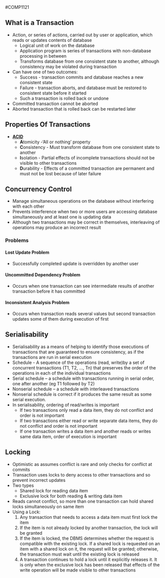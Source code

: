 #COMP1121
## What is a Transaction
- Action, or series of actions, carried out by user or application, which reads or updates contents of database
	- Logical unit of work on the database
	- Application program is series of transactions with non-database processing in between
	- Transforms database from one consistent state to another, although consistency may be violated during transaction
- Can have one of two outcomes:
	- Success - transaction commits and database reaches a new consistent state
	- Failure - transaction aborts, and database must be restored to consistent state before it started
	- Such a transaction is rolled back or undone
- Committed transaction cannot be aborted
- Aborted transaction that is rolled back can be restarted later

## Properties Of Transactions
- **[ACID](ACID.md)**
	- **A**tomicity -‘All or nothing’ property
	- **C**onsistency - Must transform database from one consistent state to another
	- **I**solation - Partial effects of incomplete transactions should not be visible to other transactions
	- **D**urability - Effects of a committed transaction are permanent and must not be lost because of later failure

## Concurrency Control
- Manage simultaneous operations on the database without interfering with each other
- Prevents interference when two or more users are accessing database simultaneously and at least one is updating data
- Although two transactions may be correct in themselves, interleaving of operations may produce an incorrect result
### Problems
#### Lost Update Problem
- Successfully completed update is overridden by another user
#### Uncommitted Dependency Problem
- Occurs when one transaction can see intermediate results of another transaction before it has committed
#### Inconsistent Analysis Problem
- Occurs when transaction reads several values but second transaction updates some of them during execution of first

## Serialisability
- Serialisability as a means of helping to identify those executions of transactions that are guaranteed to ensure consistency, as if the transactions are run in serial execution
- Schedule - A sequence of the operations (read, write)by a set of concurrent transactions (T1, T2, ..., Tn) that preserves the order of the operations in each of the individual transactions
- Serial schedule – a schedule with transactions running in serial order, one after another (eg T1 followed by T2)
- Nonserial schedule – a schedule with interleaved transactions
- Nonserial schedule is correct if it produces the same result as some serial execution.
- In serialisability, ordering of read/writes is important
	- If two transactions only read a data item, they do not conflict and order is not important
	- If two transactions either read or write separate data items, they do not conflict and order is not important
	- If one transaction writes a data item and another reads or writes same data item, order of execution is important

## Locking
- Optimistic as assumes conflict is rare and only checks for conflict at commits
- Transaction uses locks to deny access to other transactions and so prevent incorrect updates
- Two types
	- Shared lock for reading data item
	- Exclusive lock for both reading & writing data item
- Reads cannot conflict, so more than one transaction can hold shared locks simultaneously on same item
- Using a Lock:
	1. Any transaction that needs to access a data item must first lock the item
	2. If the item is not already locked by another transaction, the lock will be granted
	3. If the item is locked, the DBMS determines whether the request is compatible with the existing lock. If a shared lock is requested on an item with a shared lock on it, the request will be granted; otherwise, the transaction must wait until the existing lock is released
	4. A transaction continues to hold a lock until it explicitly releases it. It is only when the exclusive lock has been released that effects of the write operation will be made visible to other transactions